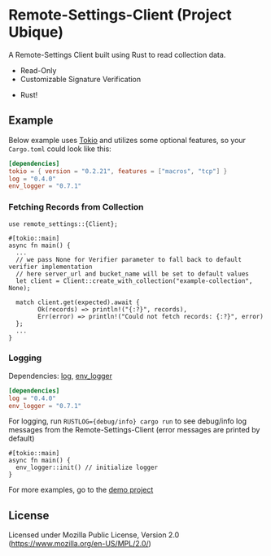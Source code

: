 # Remote-Settings-Client (Project Ubique)

A Remote-Settings Client built using Rust to read collection data.

- Read-Only
- Customizable Signature Verification
<!-- - Cross-Platform
- Robust -->
- Rust!

## Example

Below example uses [Tokio](https://tokio.rs) and utilizes some optional features, so your `Cargo.toml` could look like this:

```toml
[dependencies]
tokio = { version = "0.2.21", features = ["macros", "tcp"] }
log = "0.4.0"
env_logger = "0.7.1"
```

### Fetching Records from Collection
```rust,no_run
use remote_settings::{Client};

#[tokio::main]
async fn main() {
  ...  
  // we pass None for Verifier parameter to fall back to default verifier implementation
  // here server_url and bucket_name will be set to default values
  let client = Client::create_with_collection("example-collection", None);
  
  match client.get(expected).await {
        Ok(records) => println!("{:?}", records),
        Err(error) => println!("Could not fetch records: {:?}", error)
  };
  ...
}
```

### Logging

Dependencies: [log](https://docs.rs/log), [env_logger](https://docs.rs/env_logger)

```toml
[dependencies]
log = "0.4.0"
env_logger = "0.7.1"
```

For logging, run `RUSTLOG={debug/info} cargo run` to see debug/info log messages from the Remote-Settings-Client (error messages are printed by default)

```rust,no_run
#[tokio::main]
async fn main() {
  env_logger::init() // initialize logger
}
```

For more examples, go to the [demo project](rs-client-demo)

## License

Licensed under Mozilla Public License, Version 2.0 (https://www.mozilla.org/en-US/MPL/2.0/)
